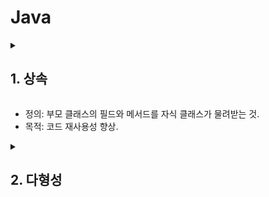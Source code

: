 # Java

<details>
<summary><h2>1. 상속</summary>
  
```java
  class Animal {
    void sound() {
        System.out.println("Animal sound");
    }
}

class Dog extends Animal {
    void sound() {
        System.out.println("Bark");
    }
}

class Cat extends Animal {
    void sound() {
        System.out.println("Meow");
    }
}

public class Main {
    public static void main(String[] args) {
        Dog d = new Dog();
        Cat c = new Cat();

        d.sound(); // 출력: Bark
        c.sound(); // 출력: Meow
    }
}
```
</details>

* 정의: 부모 클래스의 필드와 메서드를 자식 클래스가 물려받는 것.
* 목적: 코드 재사용성 향상.
<details>
<summary><h2>2. 다형성</summary>
  
```java
class Animal {
    void sound() {
        System.out.println("Animal sound");
    }
    void 
}

class Dog extends Animal {
    void sound() {
        System.out.println("Bark");
    }
}

class Cat extends Animal {
    void sound() {
        System.out.println("Meow");
    }
}

public class Main {
    public static void main(String[] args) {
    //다형성
        Animal a1 = new Dog();  // 업캐스팅
        Animal a2 = new Cat();
     팅</summary>
💻 문제 7: "채팅"
직접 제작 : 1명의 채팅만 기록 가능.
</details>


</details>


